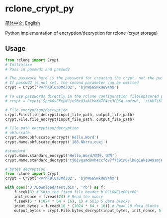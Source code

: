 # rclone_crypt_py

[简体中文](https://github.com/Ftbom/rclone_crypt_py/blob/main/README.md), [English](https://github.com/Ftbom/rclone_crypt_py/blob/main/README-en.md)

Python implementation of encryption/decryption for rclone (crypt storage)

## Usage

```python
from rclone import Crypt
# Initialize
# Pass in passwd1 and passwd2

# The password here is the password for creating the crypt, not the password in the rclone configuration file
# If passwd2 is not set, the second parameter can be omitted
crypt = Crypt('PvrhK9lOaJMdJO2', 'bjnW66SNkUuV4hX')

# To use passwords directly in the rclone configuration file(obscured password), you should set the passwd_obscured parameter to True.
# crypt = Crypt('SpnX0yEFxpNJjo9bxd3xAlVoXA7F4cr3C0SA-zmfzw', 'ziWH7jKYerB6o5vHnaXAvISTguFD6ZFJFbhT3BlLVQ', True)

# File encryption/decryption
crypt.File.file_decrypt(input_file_path, output_file_path)
crypt.File.file_encrypt(input_file_path, output_file_path)

# File path encryption/decryption
# obfuscate
crypt.Name.obfuscate_encrypt('Hello,Word')
crypt.Name.obfuscate_decrypt('188.Nkrru,cuxj')

#standard
crypt.Name.standard_encrypt('Hello,Word/你好，世界')
crypt.Name.standard_decrypt('tj0ivgsmd9vh4ccfov7f739in0/lb8g1ak1849smj6mlmpv2c5aio')
```

```python
# bytes decryption
from rclone import Crypt
crypt = Crypt('PvrhK9lOaJMdJO2', 'bjnW66SNkUuV4hX')

with open('D:/Download/test.bin', 'rb') as f:
    f.seek(8) # Skip the fixed file header b'RCLONE\x00\x00'
    init_nonce = f.read(24) # Read the nonce
    f.seek(5 * (1024 * 64 + 16), 1) # Skip 5 data blocks
    input_bytes = f.read(10 * (1024 * 64 + 16)) # Read 10 data blocks
    output_bytes = crypt.File.bytes_decrypt(input_bytes, init_nonce, 5) # Data block decryption
```